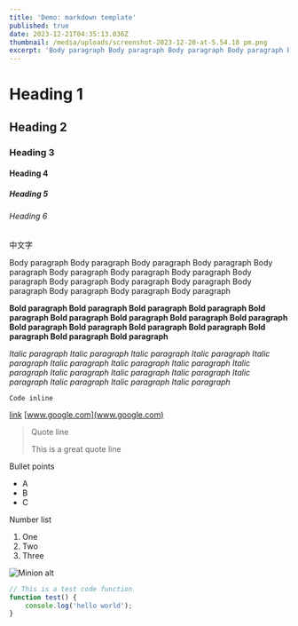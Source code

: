 ```yaml
---
title: 'Demo: markdown template'
published: true
date: 2023-12-21T04:35:13.036Z
thumbnail: /media/uploads/screenshot-2023-12-20-at-5.54.18 pm.png
excerpt: 'Body paragraph Body paragraph Body paragraph Body paragraph Body paragraph Body paragraph Body paragraph Body paragraph Body paragraph Body paragraph Body paragraph Body paragraph'
---
```


# Heading 1

## Heading 2

### Heading 3

#### Heading 4

##### Heading 5

###### Heading 6

中文字

Body paragraph Body paragraph Body paragraph Body paragraph Body paragraph Body paragraph Body paragraph Body paragraph Body paragraph Body paragraph Body paragraph Body paragraph Body paragraph Body paragraph Body paragraph Body paragraph

**Bold paragraph Bold paragraph Bold paragraph Bold paragraph Bold paragraph Bold paragraph Bold paragraph Bold paragraph Bold paragraph Bold paragraph Bold paragraph Bold paragraph Bold paragraph Bold paragraph Bold paragraph Bold paragraph**

_Italic paragraph Italic paragraph Italic paragraph Italic paragraph Italic paragraph Italic paragraph Italic paragraph Italic paragraph Italic paragraph Italic paragraph Italic paragraph Italic paragraph Italic paragraph Italic paragraph Italic paragraph Italic paragraph_

`Code inline`

[link](www.google.com)
[www.google.com](www.google.com)

[](www.google.com)[](www.google.com)

> Quote line
>
> This is a great quote line

Bullet points

- A
- B
- C

Number list

1. One
2. Two
3. Three

![Minion alt](https://octodex.github.com/images/minion.png 'Minion')

```javascript
// This is a test code function
function test() {
	console.log('hello world');
}
```
